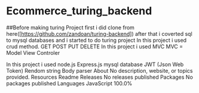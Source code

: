 # Ecommerce_turing_backend
##Before making turing Project first i did clone from here([https://github.com/zandoan/turing-backend]) after that i coverted sql to mysql databases and i started to do turing project
In this project i used crud method.
GET
POST
PUT
DELETE
In this project i used MVC
MVC = Model View Controler

In this project i used node.js
Express.js
mysql database
JWT (Json Web Token)
Rendom string
Body parser
About
No description, website, or topics provided.
Resources
 Readme
Releases
No releases published
Packages
No packages published 
Languages
JavaScript
100.0%
